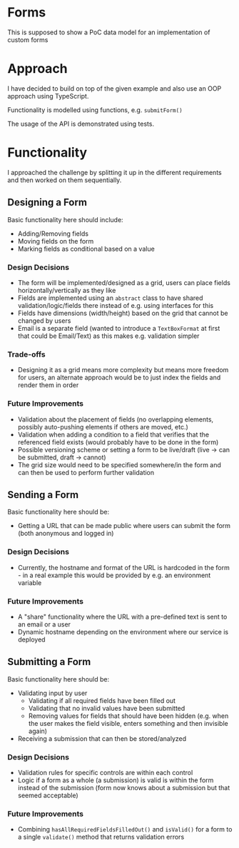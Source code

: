 # Forms

This is supposed to show a PoC data model for an implementation of custom forms

# Approach

I have decided to build on top of the given example and also use an OOP approach using TypeScript.

Functionality is modelled using functions, e.g. ``submitForm()``

The usage of the API is demonstrated using tests.

# Functionality

I approached the challenge by splitting it up in the different requirements and then worked on them sequentially.

## Designing a Form

Basic functionality here should include:

- Adding/Removing fields
- Moving fields on the form
- Marking fields as conditional based on a value


### **Design Decisions**

- The form will be implemented/designed as a grid, users can place fields horizontally/vertically as they like
- Fields are implemented using an ``abstract`` class to have shared validation/logic/fields there instead of e.g. using interfaces for this 
- Fields have dimensions (width/height) based on the grid that cannot be changed by users
- Email is a separate field (wanted to introduce a ``TextBoxFormat`` at first that could be Email/Text) as this makes e.g. validation simpler


### **Trade-offs**

- Designing it as a grid means more complexity but means more freedom for users, an alternate approach would be to just index the fields and render them in order

### **Future Improvements**
- Validation about the placement of fields (no overlapping elements, possibly auto-pushing elements if others are moved, etc.)
- Validation when adding a condition to a field that verifies that the referenced field exists (would probably have to be done in the form)
- Possible versioning scheme or setting a form to be live/draft (live -> can be submitted, draft -> cannot) 
- The grid size would need to be specified somewhere/in the form and can then be used to perform further validation

## Sending a Form

Basic functionality here should be:

- Getting a URL that can be made public where users can submit the form (both anonymous and logged in)

### **Design Decisions**
- Currently, the hostname and format of the URL is hardcoded in the form - in a real example this would be provided by e.g. an environment variable

### **Future Improvements**
- A "share" functionality where the URL with a pre-defined text is sent to an email or a user
- Dynamic hostname depending on the environment where our service is deployed

## Submitting a Form

Basic functionality here should be:

- Validating input by user
  - Validating if all required fields have been filled out
  - Validating that no invalid values have been submitted
  - Removing values for fields that should have been hidden (e.g. when the user makes the field visible, enters something and then invisible again)
- Receiving a submission that can then be stored/analyzed

### **Design Decisions**
- Validation rules for specific controls are within each control
- Logic if a form as a whole (a submission) is valid is within the form instead of the submission (form now knows about a submission but that seemed acceptable)


### **Future Improvements**
- Combining ``hasAllRequiredFieldsFilledOut()`` and `isValid()` for a form to a single `validate()` method that returns validation errors


